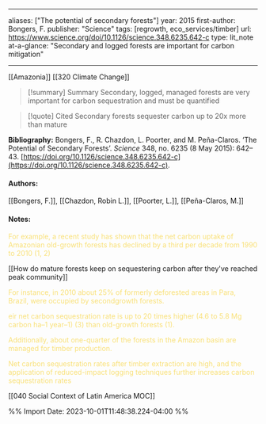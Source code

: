   
---
aliases: ["The potential of secondary forests"] 
year: 2015 
first-author: Bongers, F.
publisher: "Science" 
tags:  [regrowth, eco_services/timber]
url: https://www.science.org/doi/10.1126/science.348.6235.642-c 
type: lit_note
at-a-glance: "Secondary and logged forests are important for carbon mitigation"

--- 
[[Amazonia]] [[320 Climate Change]] 

>[!summary] Summary
>Secondary, logged, managed forests are very important for carbon sequestration and must be quantified

>[!quote] Cited
>Secondary forests sequester carbon up to 20x more than mature

**Bibliography:** Bongers, F., R. Chazdon, L. Poorter, and M. Peña-Claros. ‘The Potential of Secondary Forests’. _Science_ 348, no. 6235 (8 May 2015): 642–43. [https://doi.org/10.1126/science.348.6235.642-c](https://doi.org/10.1126/science.348.6235.642-c). 

#### Authors:
[[Bongers, F.]], [[Chazdon, Robin L.]], [[Poorter, L.]], [[Peña-Claros, M.]]
#### Notes:
<p>  <span style="color: #F9E076">For example, a recent study has shown that the net carbon uptake of Amazonian old-growth forests has declined by a third per decade from 1990 to 2010 (1, 2)</span>  </p> 
[[How do mature forests keep on sequestering carbon after they've reached peak community]]

<p>  <span style="color: #F9E076">For instance, in 2010 about 25% of formerly deforested areas in Para, Brazil, were occupied by secondgrowth forests.</span>  </p> <p>  <span style="color: #F9E076">eir net carbon sequestration rate is up to 20 times higher (4.6 to 5.8 Mg carbon ha–1 year–1) (3) than old-growth forests (1).</span>  </p> <p>  <span style="color: #F9E076">Additionally, about one-quarter of the forests in the Amazon basin are managed for timber production.</span>  </p> <p>  <span style="color: #F9E076">Net carbon sequestration rates after timber extraction are high, and the application of reduced-impact logging techniques further increases carbon sequestration rates</span>  </p> [[040 Social Context of Latin America MOC]]

%% Import Date: 2023-10-01T11:48:38.224-04:00 %%

